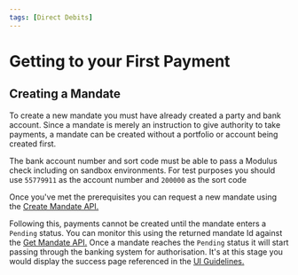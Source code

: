 ```yaml
---
tags: [Direct Debits]
---
```


# Getting to your First Payment

## Creating a Mandate
To create a new mandate you must have already created a party and bank account. Since a mandate is merely an instruction to give authority to take payments, a mandate can be created without a portfolio or account being created first.

The bank account number and sort code must be able to pass a Modulus check including on sandbox environments. For test purposes you should use `55779911` as the account number and `200000` as the sort code

Once you've met the prerequisites you can request a new mandate using the <a href="/docs/api/docs/openapi/api.yaml/paths/~1direct-debits~1mandates/post">Create Mandate API.</a>

Following this, payments cannot be created until the mandate enters a `Pending` status. You can monitor this using the returned mandate Id against the <a href="/docs/api/docs/openapi/api.yaml/paths/~1direct-debits~1mandates~1%7BmandateId%7D/get">Get Mandate API.</a> Once a mandate reaches the `Pending` status it will start passing through the banking system for authorisation. It's at this stage you would display the success page referenced in the [UI Guidelines.](./Api-Access.md#page-3---success-screen)